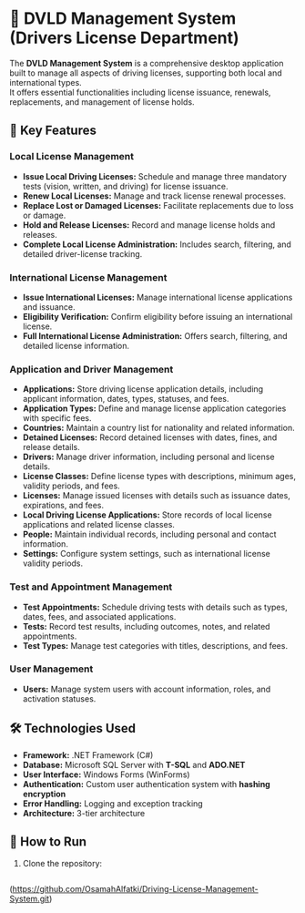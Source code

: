 # 🚦 DVLD Management System (Drivers License Department)

The **DVLD Management System** is a comprehensive desktop application built to manage all aspects of driving licenses, supporting both local and international types.  
It offers essential functionalities including license issuance, renewals, replacements, and management of license holds.



## 📌 Key Features

### Local License Management
- **Issue Local Driving Licenses:** Schedule and manage three mandatory tests (vision, written, and driving) for license issuance.  
- **Renew Local Licenses:** Manage and track license renewal processes.  
- **Replace Lost or Damaged Licenses:** Facilitate replacements due to loss or damage.  
- **Hold and Release Licenses:** Record and manage license holds and releases.  
- **Complete Local License Administration:** Includes search, filtering, and detailed driver-license tracking.  

### International License Management
- **Issue International Licenses:** Manage international license applications and issuance.  
- **Eligibility Verification:** Confirm eligibility before issuing an international license.  
- **Full International License Administration:** Offers search, filtering, and detailed license information.  

### Application and Driver Management
- **Applications:** Store driving license application details, including applicant information, dates, types, statuses, and fees.  
- **Application Types:** Define and manage license application categories with specific fees.  
- **Countries:** Maintain a country list for nationality and related information.  
- **Detained Licenses:** Record detained licenses with dates, fines, and release details.  
- **Drivers:** Manage driver information, including personal and license details.  
- **License Classes:** Define license types with descriptions, minimum ages, validity periods, and fees.  
- **Licenses:** Manage issued licenses with details such as issuance dates, expirations, and fees.  
- **Local Driving License Applications:** Store records of local license applications and related license classes.  
- **People:** Maintain individual records, including personal and contact information.  
- **Settings:** Configure system settings, such as international license validity periods.  

### Test and Appointment Management
- **Test Appointments:** Schedule driving tests with details such as types, dates, fees, and associated applications.  
- **Tests:** Record test results, including outcomes, notes, and related appointments.  
- **Test Types:** Manage test categories with titles, descriptions, and fees.  

### User Management
- **Users:** Manage system users with account information, roles, and activation statuses.  



## 🛠️ Technologies Used
- **Framework:** .NET Framework (C#)  
- **Database:** Microsoft SQL Server with **T-SQL** and **ADO.NET**  
- **User Interface:** Windows Forms (WinForms)  
- **Authentication:** Custom user authentication system with **hashing encryption**  
- **Error Handling:** Logging and exception tracking  
- **Architecture:** 3-tier architecture  



## 🚀 How to Run
1. Clone the repository:
   ```bash
(https://github.com/OsamahAlfatki/Driving-License-Management-System.git)
